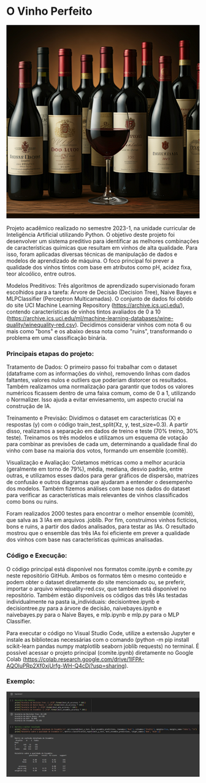 # O Vinho Perfeito

![](imagens/vinho.png)

Projeto acadêmico realizado no semestre 2023-1, na unidade curricular de Inteligência Artificial utilizando Python. O objetivo deste projeto foi desenvolver um sistema preditivo para identificar as melhores combinações de características químicas que resultam em vinhos de alta qualidade. Para isso, foram aplicadas diversas técnicas de manipulação de dados e modelos de aprendizado de máquina. O foco principal foi prever a qualidade dos vinhos tintos com base em atributos como pH, acidez fixa, teor alcoólico, entre outros.

Modelos Preditivos: Três algoritmos de aprendizado supervisionado foram escolhidos para a tarefa: Árvore de Decisão (Decision Tree), Naive Bayes e MLPClassifier (Perceptron Multicamadas). O conjunto de dados foi obtido do site UCI Machine Learning Repository (https://archive.ics.uci.edu/), contendo características de vinhos tintos avaliados de 0 a 10 (https://archive.ics.uci.edu/ml/machine-learning-databases/wine-quality/winequality-red.csv). Decidimos considerar vinhos com nota 6 ou mais como "bons" e os abaixo dessa nota como "ruins", transformando o problema em uma classificação binária.

### Principais etapas do projeto:

Tratamento de Dados: O primeiro passo foi trabalhar com o dataset (dataframe com as informações do vinho), removendo linhas com dados faltantes, valores nulos e outliers que poderiam distorcer os resultados. Também realizamos uma normalização para garantir que todos os valores numéricos ficassem dentro de uma faixa comum, como de 0 a 1, utilizando o Normalizer. Isso ajuda a evitar enviesamento, um aspecto crucial na construção de IA.

Treinamento e Previsão: Dividimos o dataset em características (X) e respostas (y) com o código train_test_split(Xz, y, test_size=0.3). A partir disso, realizamos a separação em dados de treino e teste (70% treino, 30% teste). Treinamos os três modelos e utilizamos um esquema de votação para combinar as previsões de cada um, determinando a qualidade final do vinho com base na maioria dos votos, formando um ensemble (comitê).

Visualização e Avaliação: Coletamos métricas como a melhor acurácia (geralmente em torno de 79%), média, mediana, desvio padrão, entre outras, e utilizamos esses dados para gerar gráficos de dispersão, matrizes de confusão e outros diagramas que ajudaram a entender o desempenho dos modelos. Também fizemos análises com base nos dados do dataset para verificar as características mais relevantes de vinhos classificados como bons ou ruins.

Foram realizados 2000 testes para encontrar o melhor ensemble (comitê), que salva as 3 IAs em arquivos .joblib. Por fim, construímos vinhos fictícios, bons e ruins, a partir dos dados analisados, para testar as IAs. O resultado mostrou que o ensemble das três IAs foi eficiente em prever a qualidade dos vinhos com base nas características químicas analisadas.

### Código e Execução:

O código principal está disponível nos formatos comite.ipynb e comite.py neste repositório GitHub. Ambos os formatos têm o mesmo conteúdo e podem obter o dataset diretamente do site mencionado ou, se preferir, importar o arquivo winequality-red.csv, que também está disponível no repositório. Também estão disponíveis os códigos das três IAs testadas individualmente na pasta ia_individuais: decisiontree.ipynb e decisiontree.py para a árvore de decisão, naivebayes.ipynb e naivebayes.py para o Naive Bayes, e mlp.ipynb e mlp.py para o MLP Classifier. 

Para executar o código no Visual Studio Code, utilize a extensão Jupyter e instale as bibliotecas necessárias com o comando (python -m pip install scikit-learn pandas numpy matplotlib seaborn joblib requests) no terminal. É possível acessar o projeto principal (comite.ipynb) diretamente no Google Colab (https://colab.research.google.com/drive/1lFPA-AQOluPRp2Xf0xjUrfg-WH-Q4cDj?usp=sharing).

### Exemplo:

![](imagens/print.jpg)
